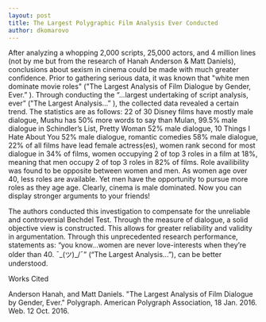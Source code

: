 ```yaml
---
layout: post
title: The Largest Polygraphic Film Analysis Ever Conducted
author: dkomarovo
---
```


After analyzing a whopping 2,000 scripts, 25,000 actors, and 4 million lines (not by me but from the research of Hanah Anderson 
& Matt Daniels), conclusions about sexism in cinema could be made with much greater confidence. Prior to gathering serious
data, it was known that "white men dominate movie roles" ("The Largest Analysis of Film Dialogue by Gender, Ever.” ). Through 
conducting the “...largest undertaking of script analysis, ever” ("The Largest Analysis...” ), the collected data revealed a 
certain trend. The statistics are as follows: 22 of 30 Disney films have mostly male dialogue, Mushu has 50% more words to say
than Mulan, 99.5% male dialogue in Schindler’s List, Pretty Woman 52% male dialogue, 10 Things I Hate About You 52% male 
dialogue, romantic comedies 58% male dialogue, 22% of all films have lead female actress(es), women rank second for most
dialogue in 34% of films, women occupying 2 of top 3 roles in a film at 18%, meaning that men occupy 2 of top 3 roles in 
82% of films. Role availibility was found to be opposite between women and men. As women age over 40, less roles are available. 
Yet men have the opportunity to pursue more roles as they age age. Clearly, cinema is male dominated. Now you can display 
stronger arguments to your friends!

The authors conducted this investigation to compensate for the unreliable and controversial Bechdel Test. Through the measure
of dialogue, a solid objective view is constructed. This allows for greater reliability and validity in argumentation. 
Through this unprecedented research performance, statements as: “you know...women are never love-interests when they’re 
older than 40. ¯\_(ツ)_/¯” (“The Largest Analysis…”), can be better understood.


Works Cited

Anderson Hanah, and Matt Daniels. "The Largest Analysis of Film Dialogue by Gender, Ever." Polygraph. American Polygraph 
Association, 18 Jan. 2016. Web. 12 Oct. 2016.
